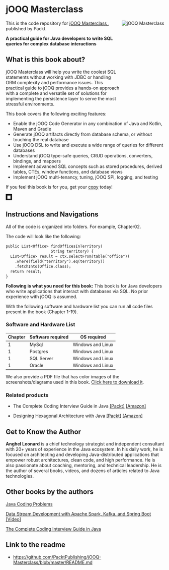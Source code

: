 # jOOQ Masterclass 

<a href="https://www.packtpub.com/product/jooq-masterclass/9781800566897?utm_source=github&utm_medium=repository&utm_campaign="><img src="https://static.packt-cdn.com/products/9781800566897/cover/smaller" alt="jOOQ Masterclass " height="256px" align="right"></a>

This is the code repository for [jOOQ Masterclass ](https://www.packtpub.com/product/jooq-masterclass/9781800566897?utm_source=github&utm_medium=repository&utm_campaign=), published by Packt.

**A practical guide for Java developers to write SQL queries for complex database interactions**

## What is this book about?
jOOQ Masterclass will help you write the coolest SQL statements without working with JDBC or handling ORM complexity and performance issues. This practical guide to jOOQ provides a hands-on approach with a complete and versatile set of solutions for implementing the persistence layer to serve the most stressful environments.

This book covers the following exciting features:
* Enable the jOOQ Code Generator in any combination of Java and Kotlin, Maven and Gradle
* Generate jOOQ artifacts directly from database schema, or without touching the real database
* Use jOOQ DSL to write and execute a wide range of queries for different databases
* Understand jOOQ type-safe queries, CRUD operations, converters, bindings, and mappers
* Implement advanced SQL concepts such as stored procedures, derived tables, CTEs, window functions, and database views
* Implement jOOQ multi-tenancy, tuning, jOOQ SPI, logging, and testing	

If you feel this book is for you, get your [copy](https://www.amazon.com/dp/1800566891) today!

<a href="https://www.packtpub.com/?utm_source=github&utm_medium=banner&utm_campaign=GitHubBanner"><img src="https://raw.githubusercontent.com/PacktPublishing/GitHub/master/GitHub.png" 
alt="https://www.packtpub.com/" border="5" /></a>

## Instructions and Navigations
All of the code is organized into folders. For example, Chapter02.

The code will look like the following:
```
public List<Office> findOfficesInTerritory(
                    String territory) {
  List<Office> result = ctx.selectFrom(table("office"))
    .where(field("territory").eq(territory))
    .fetchInto(Office.class);
  return result;
}
```

**Following is what you need for this book:**
This book is for Java developers who write applications that interact with databases via SQL. No prior experience with jOOQ is assumed.

With the following software and hardware list you can run all code files present in the book (Chapter 1-19).
### Software and Hardware List
| Chapter | Software required | OS required |
| -------- | ------------------------------------ | ----------------------------------- |
| 1 | MySql | Windows and Linux |
| 1 | Postgres | Windows and Linux |
| 1 | SQL Server | Windows and Linux |
| 1 | Oracle | Windows and Linux |


We also provide a PDF file that has color images of the screenshots/diagrams used in this book. [Click here to download it](https://packt.link/a1q9L).

### Related products
* The Complete Coding Interview Guide in Java  [[Packt]](https://www.packtpub.com/product/the-complete-coding-interview-guide-in-java/9781839212062?utm_source=github&utm_medium=repository&utm_campaign=) [[Amazon]](https://www.amazon.com/dp/1839212063)

* Designing Hexagonal Architecture with Java  [[Packt]](https://www.packtpub.com/product/designing-hexagonal-architecture-with-java-and-quarkus/9781801816489?utm_source=github&utm_medium=repository&utm_campaign=) [[Amazon]](https://www.amazon.com/dp/1801816484)


## Get to Know the Author
**Anghel Leonard**
 is a chief technology strategist and independent consultant with 20+ years of experience in the Java ecosystem. In his daily work, he is focused on architecting and developing Java-distributed applications that empower robust architectures, clean code, and high performance. He is also passionate about coaching, mentoring, and technical leadership. He is the author of several books, videos, and dozens of articles related to Java technologies.


## Other books by the authors
[Java Coding Problems ](https://www.packtpub.com/product/java-coding-problems/9781789801415?utm_source=github&utm_medium=repository&utm_campaign=)

[Data Stream Development with Apache Spark, Kafka, and Spring Boot [Video] ](https://www.packtpub.com/product/data-stream-development-with-apache-spark-kafka-and-spring-boot-video/9781789539585?utm_source=github&utm_medium=repository&utm_campaign=)

[The Complete Coding Interview Guide in Java ](https://www.packtpub.com/product/the-complete-coding-interview-guide-in-java/9781839212062?utm_source=github&utm_medium=repository&utm_campaign=)

## Link to the readme

* https://github.com/PacktPublishing/jOOQ-Masterclass/blob/master/README.md
